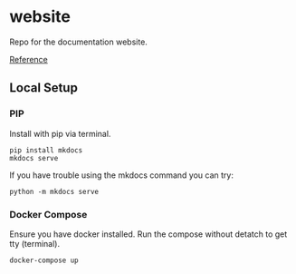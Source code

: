 # website

Repo for the documentation website.

[Reference](https://squidfunk.github.io/mkdocs-material/reference/)

## Local Setup

### PIP

Install with pip via terminal.

```
pip install mkdocs
mkdocs serve
```
If you have trouble using the mkdocs command you can try:
```
python -m mkdocs serve
```

### Docker Compose

Ensure you have docker installed. Run the compose without detatch to get tty (terminal).

```
docker-compose up
```
